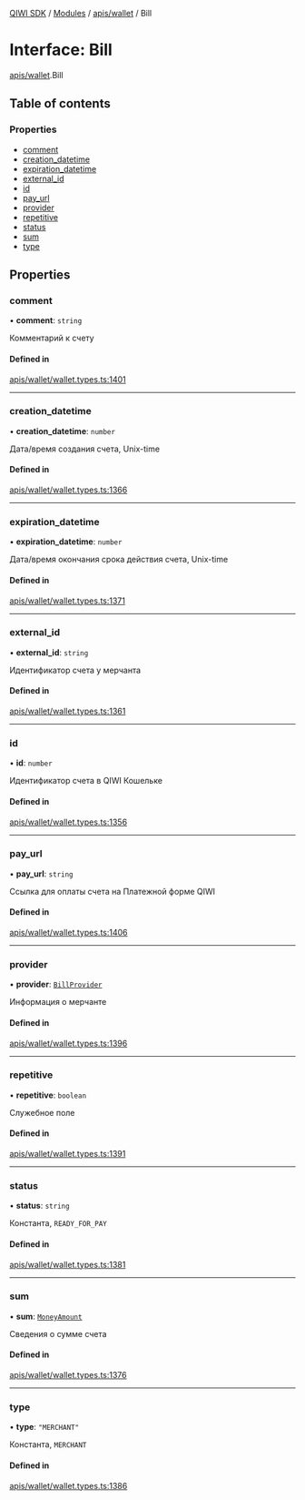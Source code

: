 [QIWI SDK](../README.md) / [Modules](../modules.md) / [apis/wallet](../modules/apis_wallet.md) / Bill

# Interface: Bill

[apis/wallet](../modules/apis_wallet.md).Bill

## Table of contents

### Properties

- [comment](apis_wallet.Bill.md#comment)
- [creation\_datetime](apis_wallet.Bill.md#creation_datetime)
- [expiration\_datetime](apis_wallet.Bill.md#expiration_datetime)
- [external\_id](apis_wallet.Bill.md#external_id)
- [id](apis_wallet.Bill.md#id)
- [pay\_url](apis_wallet.Bill.md#pay_url)
- [provider](apis_wallet.Bill.md#provider)
- [repetitive](apis_wallet.Bill.md#repetitive)
- [status](apis_wallet.Bill.md#status)
- [sum](apis_wallet.Bill.md#sum)
- [type](apis_wallet.Bill.md#type)

## Properties

### comment

• **comment**: `string`

Комментарий к счету

#### Defined in

[apis/wallet/wallet.types.ts:1401](https://github.com/AlexXanderGrib/node-qiwi-sdk/blob/4602c58/src/apis/wallet/wallet.types.ts#L1401)

___

### creation\_datetime

• **creation\_datetime**: `number`

Дата/время создания счета, Unix-time

#### Defined in

[apis/wallet/wallet.types.ts:1366](https://github.com/AlexXanderGrib/node-qiwi-sdk/blob/4602c58/src/apis/wallet/wallet.types.ts#L1366)

___

### expiration\_datetime

• **expiration\_datetime**: `number`

Дата/время окончания срока действия счета, Unix-time

#### Defined in

[apis/wallet/wallet.types.ts:1371](https://github.com/AlexXanderGrib/node-qiwi-sdk/blob/4602c58/src/apis/wallet/wallet.types.ts#L1371)

___

### external\_id

• **external\_id**: `string`

Идентификатор счета у мерчанта

#### Defined in

[apis/wallet/wallet.types.ts:1361](https://github.com/AlexXanderGrib/node-qiwi-sdk/blob/4602c58/src/apis/wallet/wallet.types.ts#L1361)

___

### id

• **id**: `number`

Идентификатор счета в QIWI Кошельке

#### Defined in

[apis/wallet/wallet.types.ts:1356](https://github.com/AlexXanderGrib/node-qiwi-sdk/blob/4602c58/src/apis/wallet/wallet.types.ts#L1356)

___

### pay\_url

• **pay\_url**: `string`

Ссылка для оплаты счета на Платежной форме QIWI

#### Defined in

[apis/wallet/wallet.types.ts:1406](https://github.com/AlexXanderGrib/node-qiwi-sdk/blob/4602c58/src/apis/wallet/wallet.types.ts#L1406)

___

### provider

• **provider**: [`BillProvider`](index.QIWI.BillProvider.md)

Информация о мерчанте

#### Defined in

[apis/wallet/wallet.types.ts:1396](https://github.com/AlexXanderGrib/node-qiwi-sdk/blob/4602c58/src/apis/wallet/wallet.types.ts#L1396)

___

### repetitive

• **repetitive**: `boolean`

Служебное поле

#### Defined in

[apis/wallet/wallet.types.ts:1391](https://github.com/AlexXanderGrib/node-qiwi-sdk/blob/4602c58/src/apis/wallet/wallet.types.ts#L1391)

___

### status

• **status**: `string`

Константа, `READY_FOR_PAY`

#### Defined in

[apis/wallet/wallet.types.ts:1381](https://github.com/AlexXanderGrib/node-qiwi-sdk/blob/4602c58/src/apis/wallet/wallet.types.ts#L1381)

___

### sum

• **sum**: [`MoneyAmount`](../modules/index.QIWI.md#moneyamount)

Сведения о сумме счета

#### Defined in

[apis/wallet/wallet.types.ts:1376](https://github.com/AlexXanderGrib/node-qiwi-sdk/blob/4602c58/src/apis/wallet/wallet.types.ts#L1376)

___

### type

• **type**: ``"MERCHANT"``

Константа, `MERCHANT`

#### Defined in

[apis/wallet/wallet.types.ts:1386](https://github.com/AlexXanderGrib/node-qiwi-sdk/blob/4602c58/src/apis/wallet/wallet.types.ts#L1386)
